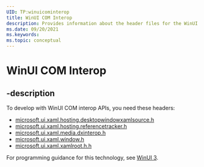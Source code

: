 ```yaml
---
UID: TP:winuicominterop
title: WinUI COM Interop
description: Provides information about the header files for the WinUI COM interop APIs.
ms.date: 09/20/2021
ms.keywords: 
ms.topic: conceptual
---
```


# WinUI COM Interop

## -description

To develop with WinUI COM interop APIs, you need these headers:

* [microsoft.ui.xaml.hosting.desktopwindowxamlsource.h](../microsoft.ui.xaml.hosting.desktopwindowxamlsource/index.md)
* [microsoft.ui.xaml.hosting.referencetracker.h](../microsoft.ui.xaml.hosting.referencetracker/index.md)
* [microsoft.ui.xaml.media.dxinterop.h](../microsoft.ui.xaml.media.dxinterop/index.md)
* [microsoft.ui.xaml.window.h](../microsoft.ui.xaml.window/index.md)
* [microsoft.ui.xaml.xamlroot.h.h](../microsoft.ui.xaml.xamlroot/index.md)

For programming guidance for this technology, see [WinUI 3](/windows/apps/winui/winui3).
